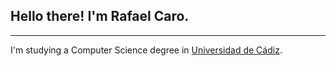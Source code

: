 <h2>
	Hello there! I'm Rafael Caro.
</h2>

---

I'm studying a Computer Science degree in <a href="https://www.uca.es">Universidad de Cádiz</a>.
